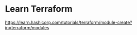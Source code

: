 
# Learn Terraform

https://learn.hashicorp.com/tutorials/terraform/module-create?in=terraform/modules
